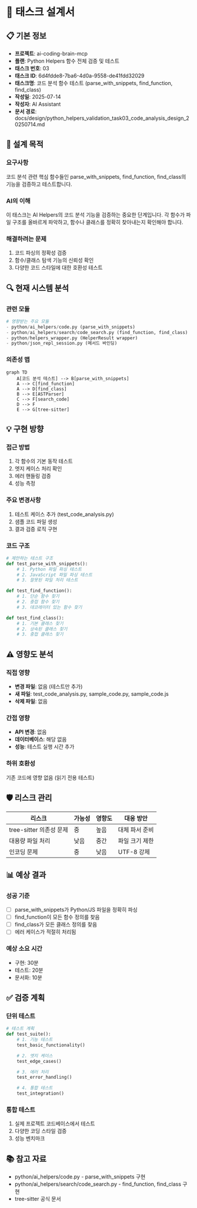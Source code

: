 # 🎨 태스크 설계서

## 📋 기본 정보
- **프로젝트**: ai-coding-brain-mcp
- **플랜**: Python Helpers 함수 전체 검증 및 테스트
- **태스크 번호**: 03
- **태스크 ID**: 6d4fdde8-7ba6-4d0a-9558-de41fdd32029
- **태스크명**: 코드 분석 함수 테스트 (parse_with_snippets, find_function, find_class)
- **작성일**: 2025-07-14
- **작성자**: AI Assistant
- **문서 경로**: docs/design/python_helpers_validation_task03_code_analysis_design_20250714.md

## 🎯 설계 목적
### 요구사항
코드 분석 관련 핵심 함수들인 parse_with_snippets, find_function, find_class의 기능을 검증하고 테스트합니다.

### AI의 이해
이 태스크는 AI Helpers의 코드 분석 기능을 검증하는 중요한 단계입니다. 각 함수가 파일 구조를 올바르게 파악하고, 함수나 클래스를 정확히 찾아내는지 확인해야 합니다.

### 해결하려는 문제
1. 코드 파싱의 정확성 검증
2. 함수/클래스 탐색 기능의 신뢰성 확인
3. 다양한 코드 스타일에 대한 호환성 테스트

## 🔍 현재 시스템 분석
### 관련 모듈
```python
# 영향받는 주요 모듈
- python/ai_helpers/code.py (parse_with_snippets)
- python/ai_helpers/search/code_search.py (find_function, find_class)
- python/helpers_wrapper.py (HelperResult wrapper)
- python/json_repl_session.py (메서드 바인딩)
```

### 의존성 맵
```mermaid
graph TD
    A[코드 분석 테스트] --> B[parse_with_snippets]
    A --> C[find_function]
    A --> D[find_class]
    B --> E[ASTParser]
    C --> F[search_code]
    D --> F
    E --> G[tree-sitter]
```

## 💡 구현 방향
### 접근 방법
1. 각 함수의 기본 동작 테스트
2. 엣지 케이스 처리 확인
3. 에러 핸들링 검증
4. 성능 측정

### 주요 변경사항
1. 테스트 케이스 추가 (test_code_analysis.py)
2. 샘플 코드 파일 생성
3. 결과 검증 로직 구현

### 코드 구조
```python
# 제안하는 테스트 구조
def test_parse_with_snippets():
    # 1. Python 파일 파싱 테스트
    # 2. JavaScript 파일 파싱 테스트
    # 3. 잘못된 파일 처리 테스트

def test_find_function():
    # 1. 단순 함수 찾기
    # 2. 중첩 함수 찾기
    # 3. 데코레이터 있는 함수 찾기

def test_find_class():
    # 1. 기본 클래스 찾기
    # 2. 상속된 클래스 찾기
    # 3. 중첩 클래스 찾기
```

## ⚠️ 영향도 분석
### 직접 영향
- **변경 파일**: 없음 (테스트만 추가)
- **새 파일**: test_code_analysis.py, sample_code.py, sample_code.js
- **삭제 파일**: 없음

### 간접 영향
- **API 변경**: 없음
- **데이터베이스**: 해당 없음
- **성능**: 테스트 실행 시간 추가

### 하위 호환성
기존 코드에 영향 없음 (읽기 전용 테스트)

## 🛡️ 리스크 관리
| 리스크 | 가능성 | 영향도 | 대응 방안 |
|--------|--------|--------|-----------|
| tree-sitter 의존성 문제 | 중 | 높음 | 대체 파서 준비 |
| 대용량 파일 처리 | 낮음 | 중간 | 파일 크기 제한 |
| 인코딩 문제 | 중 | 낮음 | UTF-8 강제 |

## 📊 예상 결과
### 성공 기준
- [ ] parse_with_snippets가 Python/JS 파일을 정확히 파싱
- [ ] find_function이 모든 함수 정의를 찾음
- [ ] find_class가 모든 클래스 정의를 찾음
- [ ] 에러 케이스가 적절히 처리됨

### 예상 소요 시간
- 구현: 30분
- 테스트: 20분
- 문서화: 10분

## ✅ 검증 계획
### 단위 테스트
```python
# 테스트 계획
def test_suite():
    # 1. 기능 테스트
    test_basic_functionality()

    # 2. 엣지 케이스
    test_edge_cases()

    # 3. 에러 처리
    test_error_handling()

    # 4. 통합 테스트
    test_integration()
```

### 통합 테스트
1. 실제 프로젝트 코드베이스에서 테스트
2. 다양한 코딩 스타일 검증
3. 성능 벤치마크

## 📚 참고 자료
- python/ai_helpers/code.py - parse_with_snippets 구현
- python/ai_helpers/search/code_search.py - find_function, find_class 구현
- tree-sitter 공식 문서
